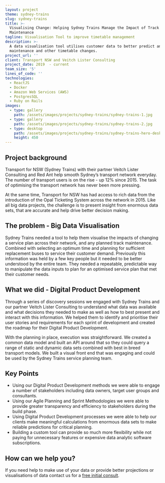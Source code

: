 ```yaml
---
layout: project
theme: sydney-trains
slug: sydney-trains
title: >-
  Visualising Change: Helping Sydney Trains Manage the Impact of Track
  Maintenance
tagline: Visualisation Tool to improve timetable management
description: >-
  A data visualisation tool utilises customer data to better predict and plan
  maintenance and other timetable changes.
project_url: ''
client: Transport NSW and Veitch Lister Consulting
project_date: 2019  - current
team_size: '5'
lines_of_code: ''
technologies:
  - ReactJS
  - Docker
  - Amazon Web Services (AWS)
  - PostgresSQL
  - Ruby on Rails
images:
  - type: gallery
    path: /assets/images/projects/sydney-trains/sydney-trains-1.jpg
  - type: gallery
    path: /assets/images/projects/sydney-trains/sydney-trains-2.jpg
  - type: desktop
    path: /assets/images/projects/sydney-trains/sydney-trains-hero-desktop.jpg
    height: 450
---
```


## Project background

Transport for NSW (Sydney Trains) with their partner Veitch Lister Consulting and Red Ant help smooth Sydney’s transport network everyday. The number of transport users is on the rise - up 12% since 2015. The task of optimising the transport network has never been more pressing.

At the same time, Transport for NSW has had access to rich data from the introduction of the Opal Ticketing System across the network in 2015. Like all big data projects, the challenge is to present insight from enormous data sets, that are accurate and help drive better decision making.

## The problem - Big Data Visualisation

Sydney Trains needed a tool to help them visualise the impacts of changing a service plan across their network, and any planned track maintenance. Combined with selecting an optimum time and planning for sufficient replacement buses to service their customer demand. Previously this information was held by a few key people but it needed to be better understood by the entire team. They needed a repeatable, predictable way to manipulate the data inputs to plan for an optimised service plan that met their customer needs.

## What we did - Digital Product Development

Through a series of discovery sessions we engaged with Sydney Trains and our partner Veitch Lister Consulting to understand what data was available and what decisions they needed to make as well as how to best present and interact with this information. We helped them to identify and prioritise their user stories and requirements for each sprint of development and created the roadmap for their Digital Product Development.

With the planning in place, execution was straightforward. We created a common data model and built an API around that so they could query a range of static and dynamic data sets combined with best in breed transport models. We built a visual front end that was engaging and could be used by the Sydney Trains service planning team.

## Key Points

* Using our Digital Product Development methods we were able to engage a number of stakeholders including data owners, target user groups and consultants.
* Using our Agile Planning and Sprint Methodologies we were able to provide greater transparency and efficiency to stakeholders during the build phase.
* Using Digital Product Development processes we were able to help our clients make meaningful calculations from enormous data sets to make reliable predictions for critical planning.
* Building a custom tool can provide so much more flexibility while not paying for unnecessary features or expensive data analytic software subscriptions.

## How can we help you?

If you need help to make use of your data or provide better projections or visualisations of data contact us for a [free initial consult](/free-initial-consult-code-review/).
